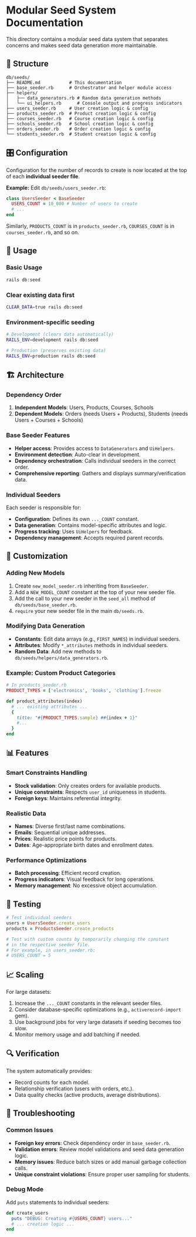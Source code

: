 # Modular Seed System Documentation

This directory contains a modular seed data system that separates concerns and makes seed data generation more maintainable.

## 📁 Structure

```
db/seeds/
├── README.md           # This documentation
├── base_seeder.rb      # Orchestrator and helper module access
├── helpers/
│   ├── data_generators.rb # Random data generation methods
│   └── ui_helpers.rb      # Console output and progress indicators
├── users_seeder.rb     # User creation logic & config
├── products_seeder.rb  # Product creation logic & config
├── courses_seeder.rb   # Course creation logic & config
├── schools_seeder.rb   # School creation logic & config
├── orders_seeder.rb    # Order creation logic & config
└── students_seeder.rb  # Student creation logic & config
```

## 🎛️ Configuration

Configuration for the number of records to create is now located at the top of each **individual seeder file**.

**Example:** Edit `db/seeds/users_seeder.rb`:
```ruby
class UsersSeeder < BaseSeeder
  USERS_COUNT = 10_000 # Number of users to create
  # ...
end
```
Similarly, `PRODUCTS_COUNT` is in `products_seeder.rb`, `COURSES_COUNT` is in `courses_seeder.rb`, and so on.

## 🚀 Usage

### Basic Usage
```bash
rails db:seed
```

### Clear existing data first
```bash
CLEAR_DATA=true rails db:seed
```

### Environment-specific seeding
```bash
# Development (clears data automatically)
RAILS_ENV=development rails db:seed

# Production (preserves existing data)
RAILS_ENV=production rails db:seed
```

## 🏗️ Architecture

### Dependency Order
1. **Independent Models**: Users, Products, Courses, Schools
2. **Dependent Models**: Orders (needs Users + Products), Students (needs Users + Courses + Schools)

### Base Seeder Features
- **Helper access**: Provides access to `DataGenerators` and `UiHelpers`.
- **Environment detection**: Auto-clear in development.
- **Dependency orchestration**: Calls individual seeders in the correct order.
- **Comprehensive reporting**: Gathers and displays summary/verification data.

### Individual Seeders
Each seeder is responsible for:
- **Configuration**: Defines its own `..._COUNT` constant.
- **Data generation**: Contains model-specific attributes and logic.
- **Progress tracking**: Uses `UiHelpers` for feedback.
- **Dependency management**: Accepts required parent records.

## 🔧 Customization

### Adding New Models
1.  Create `new_model_seeder.rb` inheriting from `BaseSeeder`.
2.  Add a `NEW_MODEL_COUNT` constant at the top of your new seeder file.
3.  Add the call to your new seeder in the `seed_all` method of `db/seeds/base_seeder.rb`.
4.  `require` your new seeder file in the main `db/seeds.rb`.

### Modifying Data Generation
- **Constants**: Edit data arrays (e.g., `FIRST_NAMES`) in individual seeders.
- **Attributes**: Modify `*_attributes` methods in individual seeders.
- **Random Data**: Add new methods to `db/seeds/helpers/data_generators.rb`.

### Example: Custom Product Categories
```ruby
# In products_seeder.rb
PRODUCT_TYPES = ['electronics', 'books', 'clothing'].freeze

def product_attributes(index)
  # ... existing attributes ...
  {
    title: "#{PRODUCT_TYPES.sample} ##{index + 1}"
    #...
  }
end
```

## 📊 Features

### Smart Constraints Handling
- **Stock validation**: Only creates orders for available products.
- **Unique constraints**: Respects `user_id` uniqueness in students.
- **Foreign keys**: Maintains referential integrity.

### Realistic Data
- **Names**: Diverse first/last name combinations.
- **Emails**: Sequential unique addresses.
- **Prices**: Realistic price points for products.
- **Dates**: Age-appropriate birth dates and enrollment dates.

### Performance Optimizations
- **Batch processing**: Efficient record creation.
- **Progress indicators**: Visual feedback for long operations.
- **Memory management**: No excessive object accumulation.

## 🧪 Testing

```ruby
# Test individual seeders
users = UsersSeeder.create_users
products = ProductsSeeder.create_products

# Test with custom counts by temporarily changing the constant
# in the respective seeder file.
# For example, in users_seeder.rb:
# USERS_COUNT = 5
```

## 📈 Scaling

For large datasets:
1.  Increase the `..._COUNT` constants in the relevant seeder files.
2.  Consider database-specific optimizations (e.g., `activerecord-import` gem).
3.  Use background jobs for very large datasets if seeding becomes too slow.
4.  Monitor memory usage and add batching if needed.

## 🔍 Verification

The system automatically provides:
- Record counts for each model.
- Relationship verification (users with orders, etc.).
- Data quality checks (active products, average distributions).

## 🚨 Troubleshooting

### Common Issues
- **Foreign key errors**: Check dependency order in `base_seeder.rb`.
- **Validation errors**: Review model validations and seed data generation logic.
- **Memory issues**: Reduce batch sizes or add manual garbage collection calls.
- **Unique constraint violations**: Ensure proper user sampling for students.

### Debug Mode
Add `puts` statements to individual seeders:
```ruby
def create_users
  puts "DEBUG: Creating #{USERS_COUNT} users..."
  # ... creation logic ...
end
``` 